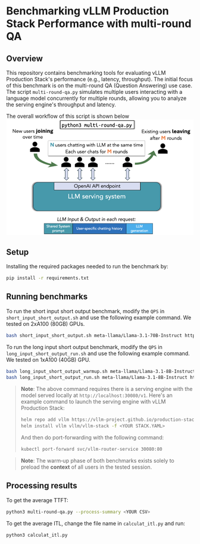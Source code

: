 # Benchmarking vLLM Production Stack Performance with multi-round QA

## Overview

This repository contains benchmarking tools for evaluating vLLM Production Stack's performance (e.g., latency, throughput). The initial focus of this benchmark is on the multi-round QA (Question Answering) use case. The script `multi-round-qa.py` simulates multiple users interacting with a language model concurrently for multiple rounds, allowing you to analyze the serving engine's throughput and latency.

The overall workflow of this script is shown below ![Illustration](multi-round.png)

## Setup

Installing the required packages needed to run the benchmark by:

```bash
pip install -r requirements.txt
```

## Running benchmarks

To run the short input short output benchmark, modify the `QPS` in `short_input_short_output.sh` and use the following example command. We tested on 2xA100 (80GB) GPUs.

```bash
bash short_input_short_output.sh meta-llama/Llama-3.1-70B-Instruct http://localhost:30080/v1/ stack
```

To run the long input short output benchmark, modify the `QPS` in `long_input_short_output_run.sh` and use the following example command. We tested on 1xA100 (40GB) GPU.

```bash
bash long_input_short_output_warmup.sh meta-llama/Llama-3.1-8B-Instruct http://localhost:30080/v1/
bash long_input_short_output_run.sh meta-llama/Llama-3.1-8B-Instruct http://localhost:30080/v1/ stack
```

> **Note**: The above command requires there is a serving engine with the model served locally at ``http://localhost:30080/v1``. Here's an example command to launch the serving engine with vLLM Production Stack:
> 
> ```bash
> helm repo add vllm https://vllm-project.github.io/production-stack
> helm install vllm vllm/vllm-stack -f <YOUR STACK.YAML>
> ```
> 
> And then do port-forwarding with the following command:
> 
> ```bash
> kubectl port-forward svc/vllm-router-service 30080:80
> ```

> **Note**: The warm‑up phase of both benchmarks exists solely to preload the **context** of all users in the tested session.

## Processing results

To get the average TTFT:

```bash
python3 multi-round-qa.py --process-summary <YOUR CSV>
```

To get the average ITL, change the file name in `calculat_itl.py` and run:

```bash
python3 calculat_itl.py
```
